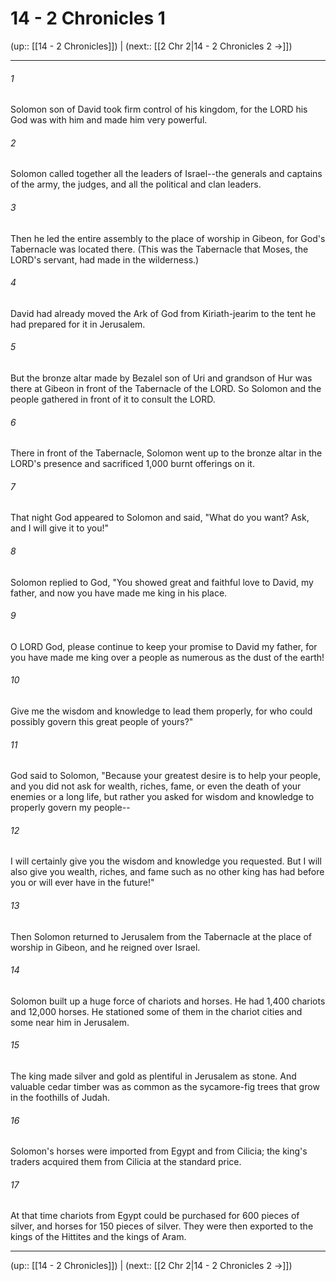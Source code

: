 # 14 - 2 Chronicles 1

(up:: [[14 - 2 Chronicles]]) | (next:: [[2 Chr 2|14 - 2 Chronicles 2 →]])

***


###### 1 
Solomon son of David took firm control of his kingdom, for the LORD his God was with him and made him very powerful. 

###### 2 
Solomon called together all the leaders of Israel--the generals and captains of the army, the judges, and all the political and clan leaders. 

###### 3 
Then he led the entire assembly to the place of worship in Gibeon, for God's Tabernacle was located there. (This was the Tabernacle that Moses, the LORD's servant, had made in the wilderness.) 

###### 4 
David had already moved the Ark of God from Kiriath-jearim to the tent he had prepared for it in Jerusalem. 

###### 5 
But the bronze altar made by Bezalel son of Uri and grandson of Hur was there at Gibeon in front of the Tabernacle of the LORD. So Solomon and the people gathered in front of it to consult the LORD. 

###### 6 
There in front of the Tabernacle, Solomon went up to the bronze altar in the LORD's presence and sacrificed 1,000 burnt offerings on it. 

###### 7 
That night God appeared to Solomon and said, "What do you want? Ask, and I will give it to you!" 

###### 8 
Solomon replied to God, "You showed great and faithful love to David, my father, and now you have made me king in his place. 

###### 9 
O LORD God, please continue to keep your promise to David my father, for you have made me king over a people as numerous as the dust of the earth! 

###### 10 
Give me the wisdom and knowledge to lead them properly, for who could possibly govern this great people of yours?" 

###### 11 
God said to Solomon, "Because your greatest desire is to help your people, and you did not ask for wealth, riches, fame, or even the death of your enemies or a long life, but rather you asked for wisdom and knowledge to properly govern my people-- 

###### 12 
I will certainly give you the wisdom and knowledge you requested. But I will also give you wealth, riches, and fame such as no other king has had before you or will ever have in the future!" 

###### 13 
Then Solomon returned to Jerusalem from the Tabernacle at the place of worship in Gibeon, and he reigned over Israel. 

###### 14 
Solomon built up a huge force of chariots and horses. He had 1,400 chariots and 12,000 horses. He stationed some of them in the chariot cities and some near him in Jerusalem. 

###### 15 
The king made silver and gold as plentiful in Jerusalem as stone. And valuable cedar timber was as common as the sycamore-fig trees that grow in the foothills of Judah. 

###### 16 
Solomon's horses were imported from Egypt and from Cilicia; the king's traders acquired them from Cilicia at the standard price. 

###### 17 
At that time chariots from Egypt could be purchased for 600 pieces of silver, and horses for 150 pieces of silver. They were then exported to the kings of the Hittites and the kings of Aram.

***

(up:: [[14 - 2 Chronicles]]) | (next:: [[2 Chr 2|14 - 2 Chronicles 2 →]])
